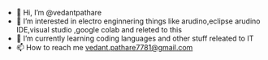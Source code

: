- 👋 Hi, I’m @vedantpathare
- 👀 I’m interested in electro enginnering things like arudino,eclipse arudino IDE,visual studio ,google colab and releted to this
- 🌱 I’m currently learning coding languages and other stuff releated to IT
- 📫 How to reach me vedant.pathare7781@gmail.com

<!---
vedantpathare/vedantpathare is a ✨ special ✨ repository because its `README.md` (this file) appears on your GitHub profile.
You can click the Preview link to take a look at your changes.
--->
